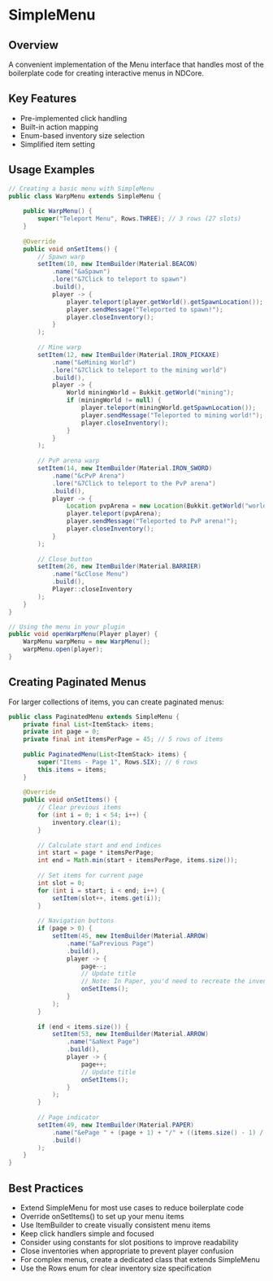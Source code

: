 # SimpleMenu

## Overview

A convenient implementation of the Menu interface that handles most of the boilerplate code for creating interactive menus in NDCore.

## Key Features

- Pre-implemented click handling
- Built-in action mapping
- Enum-based inventory size selection
- Simplified item setting

## Usage Examples

```java
// Creating a basic menu with SimpleMenu
public class WarpMenu extends SimpleMenu {
    
    public WarpMenu() {
        super("Teleport Menu", Rows.THREE); // 3 rows (27 slots)
    }
    
    @Override
    public void onSetItems() {
        // Spawn warp
        setItem(10, new ItemBuilder(Material.BEACON)
            .name("&aSpawn")
            .lore("&7Click to teleport to spawn")
            .build(),
            player -> {
                player.teleport(player.getWorld().getSpawnLocation());
                player.sendMessage("Teleported to spawn!");
                player.closeInventory();
            }
        );
        
        // Mine warp
        setItem(12, new ItemBuilder(Material.IRON_PICKAXE)
            .name("&eMining World")
            .lore("&7Click to teleport to the mining world")
            .build(),
            player -> {
                World miningWorld = Bukkit.getWorld("mining");
                if (miningWorld != null) {
                    player.teleport(miningWorld.getSpawnLocation());
                    player.sendMessage("Teleported to mining world!");
                    player.closeInventory();
                }
            }
        );
        
        // PvP arena warp
        setItem(14, new ItemBuilder(Material.IRON_SWORD)
            .name("&cPvP Arena")
            .lore("&7Click to teleport to the PvP arena")
            .build(),
            player -> {
                Location pvpArena = new Location(Bukkit.getWorld("world"), 100, 64, 100);
                player.teleport(pvpArena);
                player.sendMessage("Teleported to PvP arena!");
                player.closeInventory();
            }
        );
        
        // Close button
        setItem(26, new ItemBuilder(Material.BARRIER)
            .name("&cClose Menu")
            .build(),
            Player::closeInventory
        );
    }
}

// Using the menu in your plugin
public void openWarpMenu(Player player) {
    WarpMenu warpMenu = new WarpMenu();
    warpMenu.open(player);
}
```

## Creating Paginated Menus

For larger collections of items, you can create paginated menus:

```java
public class PaginatedMenu extends SimpleMenu {
    private final List<ItemStack> items;
    private int page = 0;
    private final int itemsPerPage = 45; // 5 rows of items
    
    public PaginatedMenu(List<ItemStack> items) {
        super("Items - Page 1", Rows.SIX); // 6 rows
        this.items = items;
    }
    
    @Override
    public void onSetItems() {
        // Clear previous items
        for (int i = 0; i < 54; i++) {
            inventory.clear(i);
        }
        
        // Calculate start and end indices
        int start = page * itemsPerPage;
        int end = Math.min(start + itemsPerPage, items.size());
        
        // Set items for current page
        int slot = 0;
        for (int i = start; i < end; i++) {
            setItem(slot++, items.get(i));
        }
        
        // Navigation buttons
        if (page > 0) {
            setItem(45, new ItemBuilder(Material.ARROW)
                .name("&aPrevious Page")
                .build(),
                player -> {
                    page--;
                    // Update title
                    // Note: In Paper, you'd need to recreate the inventory to change the title
                    onSetItems();
                }
            );
        }
        
        if (end < items.size()) {
            setItem(53, new ItemBuilder(Material.ARROW)
                .name("&aNext Page")
                .build(),
                player -> {
                    page++;
                    // Update title
                    onSetItems();
                }
            );
        }
        
        // Page indicator
        setItem(49, new ItemBuilder(Material.PAPER)
            .name("&ePage " + (page + 1) + "/" + ((items.size() - 1) / itemsPerPage + 1))
            .build()
        );
    }
}
```

## Best Practices

- Extend SimpleMenu for most use cases to reduce boilerplate code
- Override onSetItems() to set up your menu items
- Use ItemBuilder to create visually consistent menu items
- Keep click handlers simple and focused
- Consider using constants for slot positions to improve readability
- Close inventories when appropriate to prevent player confusion
- For complex menus, create a dedicated class that extends SimpleMenu
- Use the Rows enum for clear inventory size specification